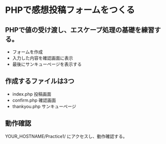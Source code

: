 # PHPで感想投稿フォームをつくる

## PHPで値の受け渡し、エスケープ処理の基礎を練習する。
* フォームを作成
* 入力した内容を確認画面に表示
* 最後にサンキューページを表示する

## 作成するファイルは3つ
* index.php 投稿画面
* confirm.php 確認画面
* thankyou.php サンキューページ

## 動作確認
YOUR_HOSTNAME/Practice1/ にアクセスし、動作確認する。
